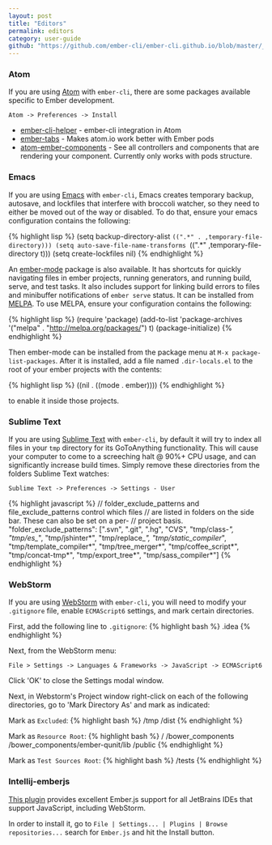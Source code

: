 ```yaml
---
layout: post
title: "Editors"
permalink: editors
category: user-guide
github: "https://github.com/ember-cli/ember-cli.github.io/blob/master/_posts/2013-04-02-editors.md"
---
```


### Atom

If you are using [Atom](https://atom.io) with `ember-cli`, there are some packages available specific to Ember development.

`Atom -> Preferences -> Install`

* [ember-cli-helper](https://atom.io/packages/ember-cli-helper) - ember-cli integration in Atom
* [ember-tabs](https://atom.io/packages/ember-tabs) - Makes atom.io work better with Ember pods
* [atom-ember-components](https://atom.io/packages/atom-ember-components) - See all controllers and components that are rendering your component. Currently only works with pods structure.

### Emacs

If you are using [Emacs](https://www.gnu.org/software/emacs/) with `ember-cli`, Emacs creates temporary backup, autosave, and lockfiles that interfere with broccoli watcher, so they need to either be moved out of the way or disabled. To do that, ensure your emacs configuration contains the following:

{% highlight lisp %}
(setq backup-directory-alist `((".*" . ,temporary-file-directory)))
(setq auto-save-file-name-transforms `((".*" ,temporary-file-directory t)))
(setq create-lockfiles nil)
{% endhighlight %}

An [ember-mode](https://github.com/madnificent/ember-mode) package is also available. It has shortcuts for quickly navigating files in ember projects, running generators, and running build, serve, and test tasks. It also includes support for linking build errors to files and minibuffer notifications of `ember serve` status. It can be installed from [MELPA](http://melpa.org/). To use MELPA, ensure your configuration contains the following:

{% highlight lisp %}
(require 'package)
(add-to-list 'package-archives
             '("melpa" . "http://melpa.org/packages/") t)
(package-initialize)
{% endhighlight %}

Then ember-mode can be installed from the package menu at `M-x package-list-packages`. After it is installed, add a file named `.dir-locals.el` to the root of your ember projects with the contents:

{% highlight lisp %}
((nil . ((mode . ember))))
{% endhighlight %}

to enable it inside those projects.


### Sublime Text

If you are using [Sublime Text](http://www.sublimetext.com) with `ember-cli`, by default it will try to index all files in your `tmp` directory for its GoToAnything functionality.  This will cause your computer to come to a screeching halt @ 90%+ CPU usage, and can significantly increase build times.  Simply remove these directories from the folders Sublime Text watches:

`Sublime Text -> Preferences -> Settings - User`

{% highlight javascript %}
// folder_exclude_patterns and file_exclude_patterns control which files
// are listed in folders on the side bar. These can also be set on a per-
// project basis.
"folder_exclude_patterns": [".svn", ".git", ".hg", "CVS", "tmp/class-*", "tmp/es_*", "tmp/jshinter*", "tmp/replace_*", "tmp/static_compiler*", "tmp/template_compiler*", "tmp/tree_merger*", "tmp/coffee_script*", "tmp/concat-tmp*", "tmp/export_tree*", "tmp/sass_compiler*"]
{% endhighlight %}

### WebStorm
If you are using [WebStorm](https://www.jetbrains.com/webstorm/) with `ember-cli`, you will need to modify your `.gitignore` file, enable `ECMAScript6` settings, and mark certain directories.

First, add the following line to `.gitignore`:
{% highlight bash %}
.idea
{% endhighlight %}

Next, from the WebStorm menu:

`File > Settings -> Languages & Frameworks -> JavaScript -> ECMAScript6`

Click 'OK' to close the Settings modal window.

Next, in Webstorm's Project window right-click on each of the following directories, go to 'Mark Directory As' and mark as indicated:

Mark as `Excluded`:
{% highlight bash %}
/tmp
/dist
{% endhighlight %}

Mark as `Resource Root`:
{% highlight bash %}
/
/bower_components
/bower_components/ember-qunit/lib
/public
{% endhighlight %}

Mark as `Test Sources Root`:
{% highlight bash %}
/tests
{% endhighlight %}

### Intellij-emberjs
[This plugin](https://github.com/Turbo87/intellij-emberjs) provides excellent Ember.js support for all JetBrains IDEs that support JavaScript, including WebStorm.

In order to install it, go to `File | Settings... | Plugins | Browse repositories...` search for `Ember.js` and hit the Install button.
